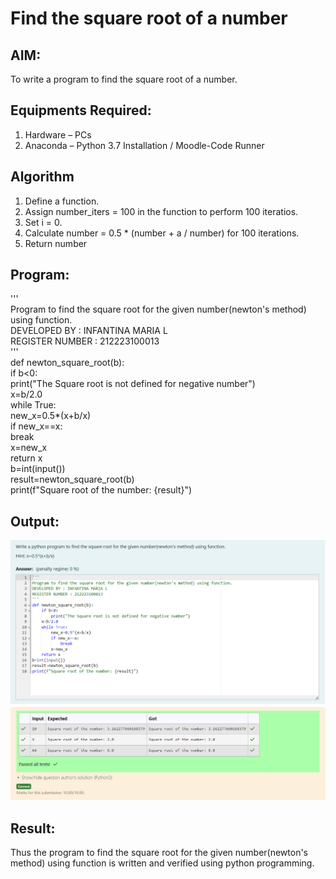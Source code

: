 # Find the square root of a number

## AIM:
To write a program to find the square root of a number.

## Equipments Required:
1. Hardware – PCs
2. Anaconda – Python 3.7 Installation / Moodle-Code Runner

## Algorithm
1. Define a function.
2. Assign number_iters = 100 in the function to perform 100 iteratios.
3. Set i = 0.
4. Calculate  number = 0.5 * (number + a / number) for 100 iterations.
5. Return number

## Program:
'''\
Program to find the square root for the given number(newton's method) using function.\
DEVELOPED BY : INFANTINA MARIA L\
REGISTER NUMBER : 212223100013\
'''\
def newton_square_root(b):\
    if b<0:\
        print("The Square root is not defined for negative number")\
    x=b/2.0\
    while True:\
        new_x=0.5*(x+b/x)\
        if new_x==x:\
            break\
        x=new_x\
    return x\
b=int(input())\
result=newton_square_root(b)\
print(f"Square root of the number: {result}")

## Output:

![alt text](<Screenshot 2024-04-16 185810.png>)
![alt text](<Screenshot 2024-04-16 185820.png>)

## Result:
Thus the program to find the square root for the given number(newton's method) using function is written and verified using python programming.
